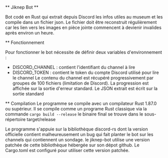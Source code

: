 ** Jiknep Bot **

Bot codé en Rust qui extrait depuis Discord les infos utiles au museum et les compile dans un fichier json.
Le fichier doit être reconstruit régulièrement car les lien vers les images en pièce jointe commencent à 
devienir invalides après environ un heure.

** Fonctionnement

Pour fonctionner le bot nécessite de définir deux variables d'environnement : 
 - DISCORD_CHANNEL : contient l'identifiant du channel à lire 
 - DISCORD_TOKEN : contient le token du compte Discord utilisé pour lire le channel
Le contenu du channel est récupéré progressivement par groupes de 100 fichiers (limitation de Discord). La progression est affichée sur la sortie d'erreur standard. Le JSON extrait est écrit sur la sortie standard 

** Compilation
Le programme se compile avec un compilateur Rust 1.87.0 ou supérieur. Il se compile comme un programe Rust classique via la commande `cargo build --release` le binaire final se trouve dans le sous-répertoire target/release   

Le programme s'appuie sur la bibliothèque discord-rs dont la version officielle contient malheureusement un bug qui fait planter le bot sur les channels qui contiennent un sondage. le jiknep-bot utilise une version patchée de cette bibliothèque hébergée sur son dépot github. Le Cargo.toml est configuré pour utiliser cette version patchée. 